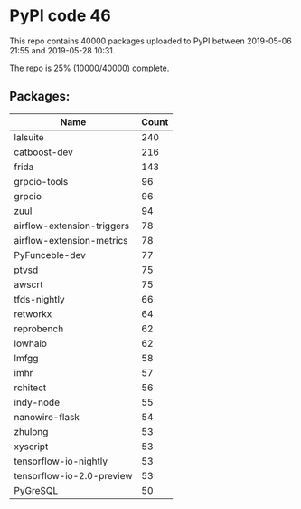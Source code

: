 # PyPI code 46

This repo contains 40000 packages uploaded to PyPI between 
2019-05-06 21:55 and 2019-05-28 10:31.

The repo is 25% (10000/40000) complete.

## Packages:

| Name  | Count |
| ----- | ----- |
| lalsuite | 240 |
| catboost-dev | 216 |
| frida | 143 |
| grpcio-tools | 96 |
| grpcio | 96 |
| zuul | 94 |
| airflow-extension-triggers | 78 |
| airflow-extension-metrics | 78 |
| PyFunceble-dev | 77 |
| ptvsd | 75 |
| awscrt | 75 |
| tfds-nightly | 66 |
| retworkx | 64 |
| reprobench | 62 |
| lowhaio | 62 |
| lmfgg | 58 |
| imhr | 57 |
| rchitect | 56 |
| indy-node | 55 |
| nanowire-flask | 54 |
| zhulong | 53 |
| xyscript | 53 |
| tensorflow-io-nightly | 53 |
| tensorflow-io-2.0-preview | 53 |
| PyGreSQL | 50 |


